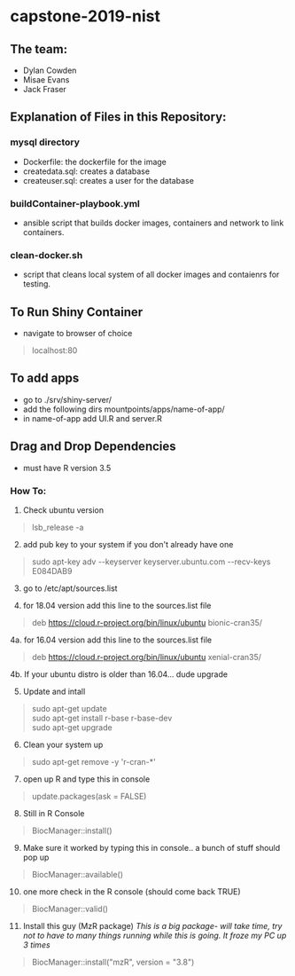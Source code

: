 # capstone-2019-nist

## The team: 
* Dylan Cowden
* Misae Evans
* Jack Fraser

## Explanation of Files in this Repository: 
### mysql directory 
* Dockerfile: the dockerfile for the image
* createdata.sql: creates a database
* createuser.sql: creates a user for the database 
### buildContainer-playbook.yml
* ansible script that builds docker images, containers and network to link containers. 
### clean-docker.sh
* script that cleans local system of all docker images and contaienrs for testing.

## To Run Shiny Container
* navigate to browser of choice
>  localhost:80

## To add apps 
* go to ./srv/shiny-server/
* add the following dirs mountpoints/apps/name-of-app/ 
* in name-of-app add UI.R and server.R 

## Drag and Drop Dependencies
* must have R version 3.5
### How To: 
1. Check ubuntu version 
> lsb_release -a
2. add pub key to your system if you don't already have one 
> sudo apt-key adv --keyserver keyserver.ubuntu.com --recv-keys E084DAB9
3. go to /etc/apt/sources.list

4. for 18.04 version add this line to the sources.list file  <br />
> deb https://cloud.r-project.org/bin/linux/ubuntu bionic-cran35/  <br />

4a. for 16.04 version add this line to the sources.list file  <br />
> deb https://cloud.r-project.org/bin/linux/ubuntu xenial-cran35/  <br />

4b. If your ubuntu distro is older than 16.04... dude upgrade  <br />

5. Update and intall  <br />
> sudo apt-get update  <br />
> sudo apt-get install r-base r-base-dev <br />
> sudo apt-get upgrade <br />
6. Clean your system up <br />
> sudo apt-get remove -y 'r-cran-*' <br />
7. open up R and type this in console 
>update.packages(ask = FALSE) <br />
8. Still in R Console <br />
> BiocManager::install() <br />
9. Make sure it worked by typing this in console.. a bunch of stuff should pop up <br />
> BiocManager::available()
10. one more check in the R console (should come back TRUE) <br />
> BiocManager::valid() <br />
11. Install this guy (MzR package) *This is a big package- will take time, try not to have to many things running while this is going. It froze my PC up 3 times*
> BiocManager::install("mzR", version = "3.8") <br />
